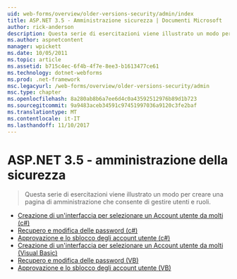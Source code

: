 ```yaml
---
uid: web-forms/overview/older-versions-security/admin/index
title: ASP.NET 3.5 - Amministrazione sicurezza | Documenti Microsoft
author: rick-anderson
description: Questa serie di esercitazioni viene illustrato un modo per creare una pagina di amministrazione che consente di gestire utenti e ruoli.
ms.author: aspnetcontent
manager: wpickett
ms.date: 10/05/2011
ms.topic: article
ms.assetid: b715c4ec-6f4b-4f7e-8ee3-b1613477ce61
ms.technology: dotnet-webforms
ms.prod: .net-framework
msc.legacyurl: /web-forms/overview/older-versions-security/admin
msc.type: chapter
ms.openlocfilehash: 8a280ab8b6a7ee6d4c0a43592512976b89d1b723
ms.sourcegitcommit: 9a9483aceb34591c97451997036a9120c3fe2baf
ms.translationtype: MT
ms.contentlocale: it-IT
ms.lasthandoff: 11/10/2017
---
```

<a name="aspnet-35---security-administration"></a>ASP.NET 3.5 - amministrazione della sicurezza
====================
> Questa serie di esercitazioni viene illustrato un modo per creare una pagina di amministrazione che consente di gestire utenti e ruoli.


- [Creazione di un'interfaccia per selezionare un Account utente da molti (c#)](building-an-interface-to-select-one-user-account-from-many-cs.md)
- [Recupero e modifica delle password (c#)](recovering-and-changing-passwords-cs.md)
- [Approvazione e lo sblocco degli account utente (c#)](unlocking-and-approving-user-accounts-cs.md)
- [Creazione di un'interfaccia per selezionare un Account utente da molti (Visual Basic)](building-an-interface-to-select-one-user-account-from-many-vb.md)
- [Recupero e modifica delle password (VB)](recovering-and-changing-passwords-vb.md)
- [Approvazione e lo sblocco degli account utente (VB)](unlocking-and-approving-user-accounts-vb.md)
